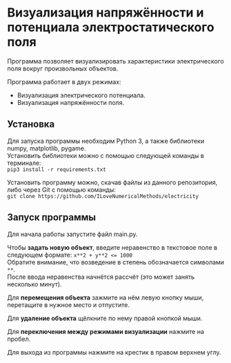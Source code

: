 # Визуализация напряжённости и потенциала электростатического поля

Программа позволяет визуализировать характеристики электрического поля вокруг произвольных объектов.  

Программа работает в двух режимах:
+ Визуализация электрического потенциала.
+ Визуализация напряжённости поля.

## Установка

Для запуска программы необходим Python 3, а также библиотеки numpy, matplotlib, pygame.  
Установить библиотеки можно с помощью следующей команды в терминале:  
`pip3 install -r requirements.txt`

Установить программу можно, скачав файлы из данного репозитория, либо через Git с помощью команды:  
`git clone https://github.com/ILoveNumericalMethods/electricity`

## Запуск программы

Для начала работы запустите файл main.py.

Чтобы **задать новую объект**, введите неравенство в текстовое поле в следующем формате:
`x**2 + y**2 <= 1000`  
Обратите внимание, что возведение в степень обозначается символами `**`.  
После ввода неравенства начнётся рассчёт (это может занять несколько минут).

Для **перемещения объекта** зажмите на нём левую кнопку мыши, перетащите в нужное место и отпустите.

Для **удаление объекта** щёлкните по нему правой кнопкой мыши.

Для **переключения между режимами визуализации** нажмите на пробел.


Для выхода из программы нажмите на крестик в правом верхнем углу.
